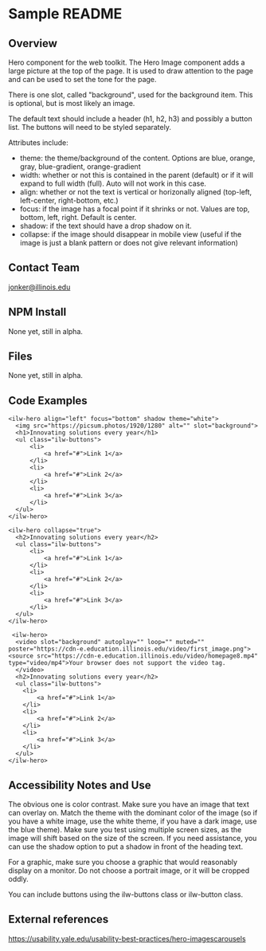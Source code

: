 # Sample README

## Overview

Hero component for the web toolkit. The Hero Image component adds a large picture at the top of the page. It is used to draw attention to the page and can be used to set the tone for the page.

There is one slot, called "background", used for the background item. This is optional, but is most likely an image. 

The default text should include a header (h1, h2, h3) and possibly a button list. The buttons will need to be styled separately. 

Attributes include:
* theme: the theme/background of the content. Options are blue, orange, gray, blue-gradient, orange-gradient
* width: whether or not this is contained in the parent (default) or if it will expand to full width (full). Auto will not work in this case. 
* align: whether or not the text is vertical or horizonally aligned (top-left, left-center, right-bottom, etc.)
* focus: if the image has a focal point if it shrinks or not. Values are top, bottom, left, right. Default is center. 
* shadow: if the text should have a drop shadow on it. 
* collapse: if the image should disappear in mobile view (useful if the image is just a blank pattern or does not give relevant information)

## Contact Team

jonker@illinois.edu

## NPM Install

None yet, still in alpha.

## Files

None yet, still in alpha.

## Code Examples

```
<ilw-hero align="left" focus="bottom" shadow theme="white">
  <img src="https://picsum.photos/1920/1280" alt="" slot="background">
  <h1>Innovating solutions every year</h1>
  <ul class="ilw-buttons">
      <li>
          <a href="#">Link 1</a>
      </li>
      <li>
          <a href="#">Link 2</a>
      </li>
      <li>
          <a href="#">Link 3</a>
      </li>
  </ul>
</ilw-hero>
```

```
<ilw-hero collapse="true">
  <h2>Innovating solutions every year</h2>
  <ul class="ilw-buttons">
      <li>
          <a href="#">Link 1</a>
      </li>
      <li>
          <a href="#">Link 2</a>
      </li>
      <li>
          <a href="#">Link 3</a>
      </li>
  </ul>
</ilw-hero>
```

```
 <ilw-hero>
  <video slot="background" autoplay="" loop="" muted="" poster="https://cdn-e.education.illinois.edu/video/first_image.png"><source src="https://cdn-e.education.illinois.edu/video/homepage8.mp4" type="video/mp4">Your browser does not support the video tag.
  </video>
  <h2>Innovating solutions every year</h2>
  <ul class="ilw-buttons">
    <li>
        <a href="#">Link 1</a>
    </li>
    <li>
        <a href="#">Link 2</a>
    </li>
    <li>
        <a href="#">Link 3</a>
    </li>
  </ul>
</ilw-hero>
```

## Accessibility Notes and Use

The obvious one is color contrast. Make sure you have an image that text can overlay on. Match the theme with the dominant color of the image (so if you have a white image, use the white theme, if you have a dark image, use the blue theme). Make sure you test using multiple screen sizes, as the image will shift based on the size of the screen. If you need assistance, you can use the shadow option to put a shadow in front of the heading text. 

For a graphic, make sure you choose a graphic that would reasonably display on a monitor. Do not choose a portrait image, or it will be cropped oddly. 

You can include buttons using the ilw-buttons class or ilw-button class. 

## External references

https://usability.yale.edu/usability-best-practices/hero-imagescarousels
